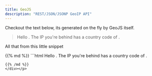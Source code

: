 ```yaml
---
title: GeoJS
description: "REST/JSON/JSONP GeoIP API"
---
```


<p>Checkout the text below, its generated on the fly by GeoJS itself.</p>

<blockquote><p>Hello <span id="user_ip"><i class="fa fa-cog fa-spin"></i></span>. The IP you're behind has a country code of <span id="user_countrycode"><i class="fa fa-cog fa-spin"></i></span>.</p></blockquote>

<p>All that from this little snippet</p>

<p><div class="text-left">
{{% md %}}
```html
Hello <span id="user_ip"><i class="fa fa-cog fa-spin"></i></span>. The IP you're behind has a country code of <span id="user_countrycode"><i class="fa fa-cog fa-spin"></i></span>.

<script type="application/javascript">
    function geoip(json){
        var userip      = document.getElementById("user_ip");
        var countrycode = document.getElementById("user_countrycode");
        userip.textContent      = json.ip;
        countrycode.textContent = json.country_code;
    }
</script>
<script async src="https://get.geojs.io/v1/ip/geo.js"></script>
```
{{% /md %}}
</div></p>
